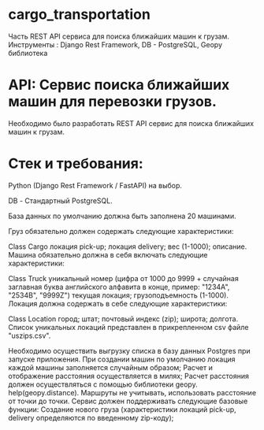 # cargo_transportation
Часть REST API сервиcа для поиска ближайших машин к грузам. Инструменты : Django Rest Framework, DB - PostgreSQL, Geopy библиотека
# API: Сервис поиска ближайших машин для перевозки грузов.
Необходимо было разработать REST API сервиc для поиска ближайших машин к грузам.
# Стек и требования:
Python (Django Rest Framework / FastAPI) на выбор. 

DB - Стандартный PostgreSQL.

База данных по умолчанию должна быть заполнена 20 машинами.

Груз обязательно должен содержать следующие характеристики:

Class Cargo
локация pick-up;
локация delivery;
вес (1-1000);
описание.
Машина обязательно должна в себя включать следующие характеристики:


Сlass Truck
уникальный номер (цифра от 1000 до 9999 + случайная заглавная буква английского алфавита в конце, пример: "1234A", "2534B", "9999Z")
текущая локация;
грузоподъемность (1-1000).
Локация должна содержать в себе следующие характеристики: 


Class Location
город;
штат;
почтовый индекс (zip);
широта;
долгота.
Список уникальных локаций представлен в прикрепленном csv файле "uszips.csv". 

Необходимо осуществить выгрузку списка в базу данных Postgres при запуске приложения.
При создании машин по умолчанию локация каждой машины заполняется случайным образом;
Расчет и отображение расстояния осуществляется в милях;
Расчет расстояния должен осуществляться с помощью библиотеки geopy. help(geopy.distance). Маршруты не учитывать, использовать расстояние от точки до точки.
Сервис должен поддерживать следующие базовые функции:
Создание нового груза (характеристики локаций pick-up, delivery определяются по введенному zip-коду);
